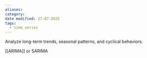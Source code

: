 ```yaml
---
aliases: 
category: 
date modified: 27-07-2025
tags:
  - time_series
---
```

 Analyze long-term trends, seasonal patterns, and cyclical behaviors.
 
[[ARIMA]] or SARIMA

